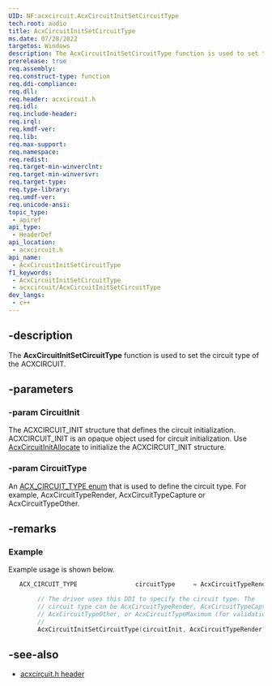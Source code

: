 ```yaml
---
UID: NF:acxcircuit.AcxCircuitInitSetCircuitType
tech.root: audio
title: AcxCircuitInitSetCircuitType
ms.date: 07/28/2022
targetos: Windows
description: The AcxCircuitInitSetCircuitType function is used to set the circuit type of the ACXCIRCUIT.
prerelease: true
req.assembly: 
req.construct-type: function
req.ddi-compliance: 
req.dll: 
req.header: acxcircuit.h
req.idl: 
req.include-header: 
req.irql: 
req.kmdf-ver: 
req.lib: 
req.max-support: 
req.namespace: 
req.redist: 
req.target-min-winverclnt: 
req.target-min-winversvr: 
req.target-type: 
req.type-library: 
req.umdf-ver: 
req.unicode-ansi: 
topic_type:
 - apiref
api_type:
 - HeaderDef
api_location:
 - acxcircuit.h
api_name:
 - AcxCircuitInitSetCircuitType
f1_keywords:
 - AcxCircuitInitSetCircuitType
 - acxcircuit/AcxCircuitInitSetCircuitType
dev_langs:
 - c++
---
```


## -description

The **AcxCircuitInitSetCircuitType** function is used to set the circuit type of the ACXCIRCUIT.

## -parameters

### -param CircuitInit

The ACXCIRCUIT_INIT structure that defines the circuit initialization. ACXCIRCUIT_INIT is an opaque object used for circuit initialization. Use [AcxCircuitInitAllocate](nf-acxcircuit-acxcircuitinitallocate.md) to initialize the ACXCIRCUIT_INIT structure.

### -param CircuitType

An [ACX_CIRCUIT_TYPE enum](ne-acxcircuit-acx_circuit_type.md) that is used to define the circuit type. For example, AcxCircuitTypeRender, AcxCircuitTypeCapture or AcxCircuitTypeOther.

## -remarks

### Example

Example usage is shown below.

```cpp
   ACX_CIRCUIT_TYPE                circuitType     = AcxCircuitTypeRender;

        // The driver uses this DDI to specify the circuit type. The
        // circuit type can be AcxCircuitTypeRender, AcxCircuitTypeCapture,
        // AcxCircuitTypeOther, or AcxCircuitTypeMaximum (for validation). 
        //
        AcxCircuitInitSetCircuitType(circuitInit, AcxCircuitTypeRender);
```

## -see-also

- [acxcircuit.h header](index.md)

